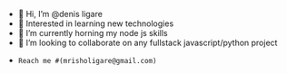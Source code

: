 - 👋 Hi, I’m @denis ligare 
- 👀 Interested in learning new technologies
- 🌱 I’m currently horning my node js skills
- 💞️ I’m looking to collaborate on any fullstack javascript/python project
-     Reach me #(mrisholigare@gmail.com)
